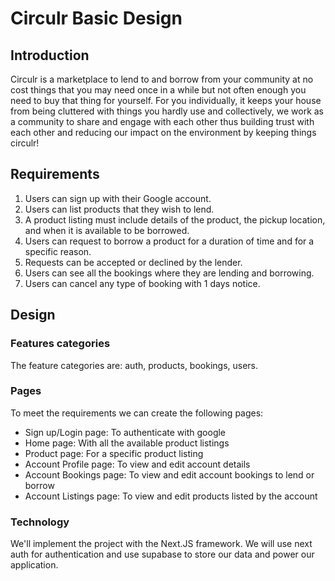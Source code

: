 # Circulr Basic Design

## Introduction

Circulr is a marketplace to lend to and borrow from your community at no cost things that you may need once in a while but not often enough you need to buy that thing for yourself. For you individually, it keeps your house from being cluttered with things you hardly use and collectively, we work as a community to share and engage with each other thus building trust with each other and reducing our impact on the environment by keeping things circulr!

## Requirements

1. Users can sign up with their Google account.
1. Users can list products that they wish to lend.
1. A product listing must include details of the product, the pickup location, and when it is available to be borrowed.
1. Users can request to borrow a product for a duration of time and for a specific reason.
1. Requests can be accepted or declined by the lender.
1. Users can see all the bookings where they are lending and borrowing.
1. Users can cancel any type of booking with 1 days notice.

## Design

### Features categories

The feature categories are: auth, products, bookings, users.

### Pages

To meet the requirements we can create the following pages:

- Sign up/Login page: To authenticate with google
- Home page: With all the available product listings
- Product page: For a specific product listing
- Account Profile page: To view and edit account details
- Account Bookings page: To view and edit account bookings to lend or borrow
- Account Listings page: To view and edit products listed by the account

### Technology

We'll implement the project with the Next.JS framework. We will use next auth for authentication and use supabase to store our data and power our application.
